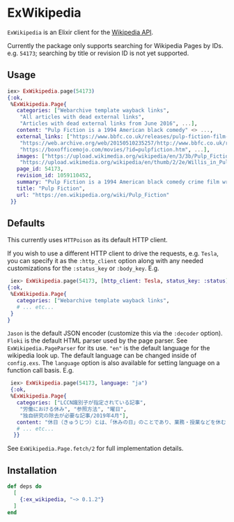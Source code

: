 # ExWikipedia

`ExWikipedia` is an Elixir client for the [Wikipedia API](https://en.wikipedia.org/w/api.php).

Currently the package only supports searching for Wikipedia Pages by IDs. e.g. `54173`; searching by title or revision ID is not yet supported.

## Usage

```elixir
iex> ExWikipedia.page(54173)
{:ok,
 %ExWikipedia.Page{
   categories: ["Webarchive template wayback links",
    "All articles with dead external links",
    "Articles with dead external links from June 2016", ...],
   content: "Pulp Fiction is a 1994 American black comedy" <> ...,
   external_links: ["https://www.bbfc.co.uk/releases/pulp-fiction-film-0",
    "https://web.archive.org/web/20150510235257/http://www.bbfc.co.uk/releases/pulp-fiction-film-0",
    "https://boxofficemojo.com/movies/?id=pulpfiction.htm", ...],
   images: ["https://upload.wikimedia.org/wikipedia/en/3/3b/Pulp_Fiction_%281994%29_poster.jpg",
    "https://upload.wikimedia.org/wikipedia/en/thumb/2/2e/Willis_in_Pulp_Fiction.jpg/", ...],
   page_id: 54173,
   revision_id: 1059110452,
   summary: "Pulp Fiction is a 1994 American black comedy crime film written and directed by Quentin Tarantino, who conceived it with Roger Avary. Starring John Travolta, Samuel L. Jackson," <> ...,
   title: "Pulp Fiction",
   url: "https://en.wikipedia.org/wiki/Pulp_Fiction"
 }}


```

## Defaults

This currently uses `HTTPoison` as its default HTTP client.

If you wish to use a different HTTP client to drive the requests, e.g. `Tesla`, you can specify it as the `:http_client` option along with any needed customizations for the `:status_key` or `:body_key`.  E.g.

```elixir
 iex> ExWikipedia.page(54173, [http_client: Tesla, status_key: :status])
{:ok,
 %ExWikipedia.Page{
   categories: ["Webarchive template wayback links",
   # ... etc...
 }
}
```

`Jason` is the default JSON encoder (customize this via the `:decoder` option).
`Floki` is the default HTML parser used by the page parser. See `ExWikipedia.PageParser` for its use.
`"en"` is the default language for the wikipedia look up. The default language can be changed inside of `config.exs`. The `language` option is also available for setting language on a function call basis. E.g.

```elixir
 iex> ExWikipedia.page(54173, language: "ja")
 {:ok,
 %ExWikipedia.Page{
   categories: ["LCCN識別子が指定されている記事",
    "労働における休み", "参照方法", "曜日",
    "独自研究の除去が必要な記事/2019年4月"],
   content: "休日（きゅうじつ）とは、「休みの日」のことであり、業務・授業などを休む日である。辞書『広辞苑』では「休日」の2番目の意味として、特に日曜日や国民の祝日（≒各国の法定の祝日）など、という説明をしている。\n「休暇」（きゅうか）のほうも同様に、学校・会社・官庁などの「やすみ」のことである。そこに追加説明があり、しばしば日曜・祝日など以外のやすみを言う、とされる。\nなお、英語では土日" <> ...,
   # ... etc...
  }}
 ```
See `ExWikipedia.Page.fetch/2` for full implementation details.

## Installation

```elixir
def deps do
  [
    {:ex_wikipedia, "~> 0.1.2"}
  ]
end
```

